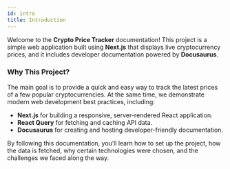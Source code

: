 ```yaml
---
id: intro
title: Introduction
---
```


Welcome to the **Crypto Price Tracker** documentation! This project is a simple web application built using **Next.js** that displays live cryptocurrency prices, and it includes developer documentation powered by **Docusaurus**.

### Why This Project?
The main goal is to provide a quick and easy way to track the latest prices of a few popular cryptocurrencies. At the same time, we demonstrate modern web development best practices, including:

- **Next.js** for building a responsive, server-rendered React application.
- **React Query**  for fetching and caching API data.
- **Docusaurus** for creating and hosting developer-friendly documentation.

By following this documentation, you’ll learn how to set up the project, how the data is fetched, why certain technologies were chosen, and the challenges we faced along the way.
